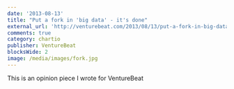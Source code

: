 ```yaml
---
date: '2013-08-13'
title: "Put a fork in 'big data' - it's done"
external_url: 'http://venturebeat.com/2013/08/13/put-a-fork-in-big-data-its-done/'
comments: true
category: chartio
publisher: VentureBeat
blocksWide: 2
image: /media/images/fork.jpg
---
```

This is an opinion piece I wrote for VentureBeat
